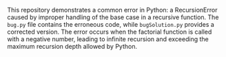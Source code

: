 This repository demonstrates a common error in Python: a RecursionError caused by improper handling of the base case in a recursive function. The `bug.py` file contains the erroneous code, while `bugSolution.py` provides a corrected version. The error occurs when the factorial function is called with a negative number, leading to infinite recursion and exceeding the maximum recursion depth allowed by Python.
